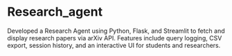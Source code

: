 # Research_agent
Developed a Research Agent using Python, Flask, and Streamlit to fetch and display research papers via arXiv API. Features include query logging, CSV export, session history, and an interactive UI for students and researchers.

